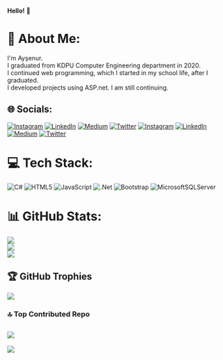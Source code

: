 **Hello!** 👋
# 💫 About Me:
I'm Ayşenur.<br>I graduated from KDPU Computer Engineering department in 2020.<br>I continued web programming, which I started in my school life, after I graduated.<br>I developed projects using ASP.net. I am still continuing.


## 🌐 Socials:
[![Instagram](https://img.shields.io/badge/Instagram-%23E4405F.svg?logo=Instagram&logoColor=white)](https://instagram.com/@aysenurr.ozmenn) [![LinkedIn](https://img.shields.io/badge/LinkedIn-%230077B5.svg?logo=linkedin&logoColor=white)](https://linkedin.com/in/ayşenur-altun) [![Medium](https://img.shields.io/badge/Medium-12100E?logo=medium&logoColor=white)](https://medium.com/@@aysenurozmen) [![Twitter](https://img.shields.io/badge/Twitter-%231DA1F2.svg?logo=Twitter&logoColor=white)](https://twitter.com/@ayseealtuunn) 
[![Instagram](https://img.shields.io/badge/Instagram-%23E4405F.svg?logo=Instagram&logoColor=white)](https://instagram.com/aysenurr.ozmenn) [![LinkedIn](https://img.shields.io/badge/LinkedIn-%230077B5.svg?logo=linkedin&logoColor=white)](https://linkedin.com/in/ayşenur-altun) [![Medium](https://img.shields.io/badge/Medium-12100E?logo=medium&logoColor=white)](https://medium.com/@aysenuraltun33636) [![Twitter](https://img.shields.io/badge/Twitter-%231DA1F2.svg?logo=Twitter&logoColor=white)](https://twitter.com/ayseealtuunn) 

# 💻 Tech Stack:
![C#](https://img.shields.io/badge/c%23-%23239120.svg?style=for-the-badge&logo=c-sharp&logoColor=white) ![HTML5](https://img.shields.io/badge/html5-%23E34F26.svg?style=for-the-badge&logo=html5&logoColor=white) ![JavaScript](https://img.shields.io/badge/javascript-%23323330.svg?style=for-the-badge&logo=javascript&logoColor=%23F7DF1E) ![.Net](https://img.shields.io/badge/.NET-5C2D91?style=for-the-badge&logo=.net&logoColor=white) ![Bootstrap](https://img.shields.io/badge/bootstrap-%23563D7C.svg?style=for-the-badge&logo=bootstrap&logoColor=white) ![MicrosoftSQLServer](https://img.shields.io/badge/Microsoft%20SQL%20Sever-CC2927?style=for-the-badge&logo=microsoft%20sql%20server&logoColor=white)

# 📊 GitHub Stats:
![](https://github-readme-stats.vercel.app/api?username=AysenurOzmenn&theme=omni&hide_border=false&include_all_commits=false&count_private=false)<br/>
![](https://github-readme-streak-stats.herokuapp.com/?user=AysenurOzmenn&theme=omni&hide_border=false)<br/>
![](https://github-readme-stats.vercel.app/api/top-langs/?username=AysenurOzmenn&theme=omni&hide_border=false&include_all_commits=false&count_private=false&layout=compact)
## 🏆 GitHub Trophies
![](https://github-profile-trophy.vercel.app/?username=AysenurOzmenn&theme=radical&no-frame=false&no-bg=true&margin-w=4)
### 🔝 Top Contributed Repo
![](https://github-contributor-stats.vercel.app/api?username=AysenurOzmenn&limit=5&theme=dark&combine_all_yearly_contributions=true)
---
[![](https://visitcount.itsvg.in/api?id=AysenurOzmenn&icon=0&color=0)](https://visitcount.itsvg.in)
<!-- Proudly created with GPRM ( https://gprm.itsvg.in ) -->
